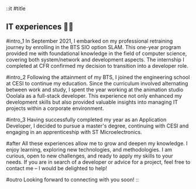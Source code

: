 ::it
#title
## IT experiences 👨‍💻

#intro_1
In September 2021, I embarked on my professional retraining journey by enrolling in the BTS SIO option SLAM. This one-year program provided me with foundational knowledge in the field of computer science, covering both system/network and development aspects. The internship I completed at CFR confirmed my decision to transition into a developer role.

#intro_2
Following the attainment of my BTS, I joined the engineering school at CESI to continue my education. Since the curriculum involved alternating between work and study, I spent the year working at the animation studio Ooolala as a full-stack developer. This experience not only enhanced my development skills but also provided valuable insights into managing IT projects within a corporate environment.

#intro_3
Having successfully completed my year as an Application Developer, I decided to pursue a master's degree, continuing with CESI and engaging in an apprenticeship with ST Microelectronics.

#after
All these experiences allow me to grow and deepen my knowledge. I enjoy learning, exploring new technologies, and methodologies. I am curious, open to new challenges, and ready to apply my skills to your needs. If you are in search of a developer or advice for a project, feel free to contact me – I would be delighted to help!

#outro
Looking forward to connecting with you soon!
::
